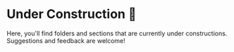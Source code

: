 # Under Construction 🚧

Here, you'll find folders and sections that are currently under constructions. Suggestions and feedback are welcome!

